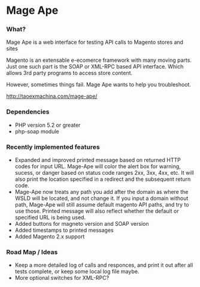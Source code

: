 Mage Ape
========

### What?

Mage Ape is a web interface for testing API calls to Magento stores and sites

Magento is an extensable e-ecomerce framework with many moving parts. Just one such part is the SOAP or XML-RPC based API interface. Which allows 3rd party programs to access store content.

However, sometimes things fail. Mage Ape wants to help you troubleshoot.

<http://taoexmachina.com/mage-ape/>

### Dependencies

* PHP version 5.2 or greater
* php-soap module


### Recently implemented features

* Expanded and improved printed message based on returned HTTP codes for input URL. Mage-Ape will color the alert box for warning, sucess, or danger based on status code ranges 2xx, 3xx, 4xx, etc. It will also print the location specified in a redirect and the subsequent return code. 
* Mage-Ape now treats any path you add after the domain as where the WSLD will be located, and not change it. If you input a domain without path, Mage-Ape will still assume default magento API paths, and try to use those. Printed message will also reflect whether the default or specified URL is being used.
* Added buttons for magneto version and SOAP version 
* Added timestamps to printed messages
* Added Magento 2.x support

### Road Map / Ideas

* Keep a more detailed log of calls and responces, and print it out after all tests complete, or keep some local log file maybe.
* More optional switches for XML-RPC?
